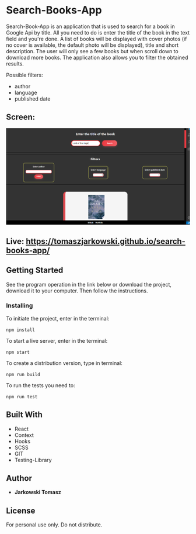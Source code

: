 # Search-Books-App

Search-Book-App is an application that is used to search for a book in Google Api by title. All you need to do is enter the title of the book in the text field and you're done. A list of books will be displayed with cover photos (if no cover is available, the default photo will be displayed), title and short description. The user will only see a few books but when scroll down to download more books. The application also allows you to filter the obtained results.

Possible filters:

- author
- language
- published date

## Screen:

![screen_second](./public/screen/screen.PNG)

## Live: https://tomaszjarkowski.github.io/search-books-app/

## Getting Started

See the program operation in the link below or download the project, download it to your computer. Then follow the instructions.

### Installing

To initiate the project, enter in the terminal:

```
npm install
```

To start a live server, enter in the terminal:

```
npm start
```

To create a distribution version, type in terminal:

```
npm run build
```

To run the tests you need to:

```
npm run test
```

## Built With

- React
- Context
- Hooks
- SCSS
- GIT
- Testing-Library

## Author

- **Jarkowski Tomasz**

## License

For personal use only. Do not distribute.
